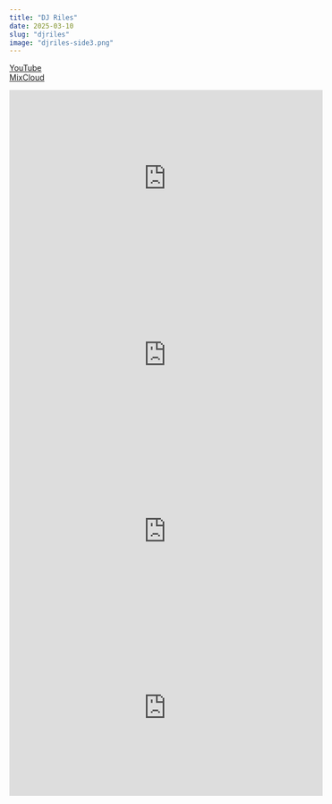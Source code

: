 ```yaml
---
title: "DJ Riles"
date: 2025-03-10
slug: "djriles"
image: "djriles-side3.png"
---
```


[YouTube](https://www.youtube.com/@rilesdj)<br>
[MixCloud](https://www.mixcloud.com/rilesdj)

<iframe width="560" height="315" src="https://www.youtube.com/embed/74Bb9erGsHM?si=gh4xIl8TlvIC7Ft3" title="YouTube video player" frameborder="0" allow="accelerometer; autoplay; clipboard-write; encrypted-media; gyroscope; picture-in-picture; web-share" referrerpolicy="strict-origin-when-cross-origin" allowfullscreen></iframe>


<iframe width="560" height="315" src="https://www.youtube.com/embed/82x8XYJ0mhQ?si=JAUocnFn3PJD0iV5" title="YouTube video player" frameborder="0" allow="accelerometer; autoplay; clipboard-write; encrypted-media; gyroscope; picture-in-picture; web-share" referrerpolicy="strict-origin-when-cross-origin" allowfullscreen></iframe>

<iframe width="560" height="315" src="https://www.youtube.com/embed/J3h1y1gxK_Q?si=cum2zRg_7TIye0cK" title="YouTube video player" frameborder="0" allow="accelerometer; autoplay; clipboard-write; encrypted-media; gyroscope; picture-in-picture; web-share" referrerpolicy="strict-origin-when-cross-origin" allowfullscreen></iframe>

<iframe width="560" height="315" src="https://www.youtube.com/embed/1vwN8mNFjrg?si=lj1AUpsERfTaES7g" title="YouTube video player" frameborder="0" allow="accelerometer; autoplay; clipboard-write; encrypted-media; gyroscope; picture-in-picture; web-share" referrerpolicy="strict-origin-when-cross-origin" allowfullscreen></iframe>